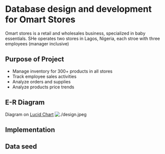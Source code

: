 # Database design and development for Omart Stores

Omart stores is a retail and wholesales business, specialized in baby essentials. SHe operates two stores in Lagos, Nigeria, each stroe with three employees (manager inclusive)

## Purpose of Project
- Manage inventory for 300+ products in all stores
- Track employee sales activities
- Analyze orders and supplies
- Analyze products price trends

## E-R Diagram
Diagram on [Lucid Chart](ttps://lucid.app/lucidchart/0ab3b63c-3f9c-4e07-8578-2bd2adeaa932/edit?viewport_loc=-1802%2C-158%2C5667%2C2449%2C0_0&invitationId=inv_4192707b-c183-4171-8c4b-82fa3e7ed491)
![./design.jpeg](https://www.example.com/image.jpg "Omart Stores Entity-Relationship Model Diagram")

## Implementation

## Data seed

